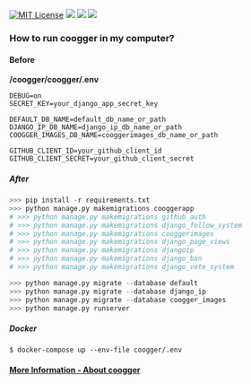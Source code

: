 [![MIT License](https://img.shields.io/github/license/coogger/coogger.svg?style=for-the-badge)](https://github.com/coogger/coogger/blob/super-coogger/LICENSE.txt) [![](https://img.shields.io/github/release/coogger/coogger.svg?style=for-the-badge)](https://github.com/coogger/coogger/releases) ![](https://img.shields.io/github/last-commit/coogger/coogger.svg?style=for-the-badge) [![](https://img.shields.io/discord/465599004865200129.svg?label=Discord&style=for-the-badge)](https://discord.gg/avmdZJa)

### How to run coogger in my computer?

#### Before
**/coogger/coogger/.env**

```
DEBUG=on
SECRET_KEY=your_django_app_secret_key

DEFAULT_DB_NAME=default_db_name_or_path
DJANGO_IP_DB_NAME=django_ip_db_name_or_path
COOGGER_IMAGES_DB_NAME=cooggerimages_db_name_or_path

GITHUB_CLIENT_ID=your_github_client_id
GITHUB_CLIENT_SECRET=your_github_client_secret
```

##### After

```python
>>> pip install -r requirements.txt
>>> python manage.py makemigrations cooggerapp
# >>> python manage.py makemigrations github_auth
# >>> python manage.py makemigrations django_follow_system
# >>> python manage.py makemigrations cooggerimages
# >>> python manage.py makemigrations django_page_views
# >>> python manage.py makemigrations djangoip
# >>> python manage.py makemigrations django_ban
# >>> python manage.py makemigrations django_vote_system

>>> python manage.py migrate --database default
>>> python manage.py migrate --database django_ip
>>> python manage.py migrate --database coogger_images
>>> python manage.py runserver
```

##### Docker
```
$ docker-compose up --env-file coogger/.env
```

#### [More Information - About coogger](https://www.coogger.com/about/@coogger)
